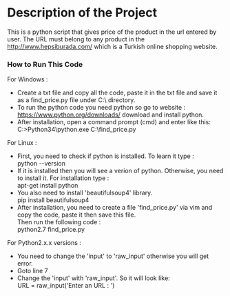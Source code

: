 # Description of the Project

This is a python script that gives price of the product in the url entered by user. The URL must belong to any product in the http://www.hepsiburada.com/ which is a Turkish online shopping website. 

<h3> How to Run This Code </h3>

For Windows :<br>
- Create a txt file and copy all the code, paste it in the txt file and save it as a find_price.py file under C:\ directory.<br>
- To run the python code you need python so go to website : https://www.python.org/downloads/ download and install python.<br>
- After installation, open a command prompt (cmd) and enter like this:<br>
    C:\>Python34\python.exe C:\find_price.py<br>
      
For Linux :<br>
- First, you need to check if python is installed. To learn it type : <br>
    python --version <br>
- If it is installed then you will see a verion of python. Otherwise, you need to install it. For installation type : <br>
    apt-get install python <br>
- You also need to install 'beautifulsoup4' library. <br>
	pip install beautifulsoup4 <br>
- After installation, you need to create a file 'find_price.py' via vim and copy the code, paste it then save this file.<br> Then run the following code :<br>
    python2.7 find_price.py <br>


For Python2.x.x versions : <br>
- You need to change the 'input' to 'raw_input' otherwise you will get error.<br>
- Goto line 7 <br>
- Change the 'input' with 'raw_input'. So it will look like: <br>
	URL = raw_input('Enter an URL : ')